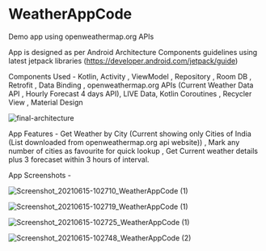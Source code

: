 # WeatherAppCode

Demo app using openweathermap.org APIs

App is designed as per Android Architecture Components guidelines using latest jetpack libraries (https://developer.android.com/jetpack/guide)

Components Used - Kotlin, Activity , ViewModel , Repository , Room DB , Retrofit , Data Binding , openweathermap.org APIs (Current Weather Data API , Hourly Forecast 4 days API), LIVE Data, Kotlin Coroutines , Recycler View , Material Design

![final-architecture](https://user-images.githubusercontent.com/85919804/121995034-f05ee600-cdc3-11eb-829d-158c253c5d0e.png)


App Features - Get Weather by City (Current showing only Cities of India (List downloaded from openweathermap.org api website)) , Mark any number of cities as favourite for quick lookup , Get Current weather details plus 3 forecaset within 3 hours of interval.

App Screenshots - 


![Screenshot_20210615-102710_WeatherAppCode (1)](https://user-images.githubusercontent.com/85919804/121996074-a1b24b80-cdc5-11eb-8554-a6c203c0cd73.jpg)


![Screenshot_20210615-102719_WeatherAppCode (1)](https://user-images.githubusercontent.com/85919804/121996033-8e06e500-cdc5-11eb-8a8d-dad45735b2bf.jpg)


![Screenshot_20210615-102725_WeatherAppCode (1)](https://user-images.githubusercontent.com/85919804/121996003-7e879c00-cdc5-11eb-8941-8c760358e5c2.jpg)


![Screenshot_20210615-102748_WeatherAppCode (2)](https://user-images.githubusercontent.com/85919804/121995949-644dbe00-cdc5-11eb-92f6-00d5aabada8c.jpg)
